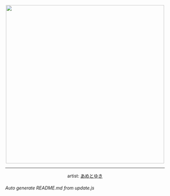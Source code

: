 
<p align="center">
  <img width="500" src="https://nekos.best/api/v2/neko/0080.png">
  <hr/>
  <center>
    artist: <a href="https://www.pixiv.net/en/artworks/61449293">あめとゆき</a>
  </center>
</p>


###### Auto generate README.md from update.js


